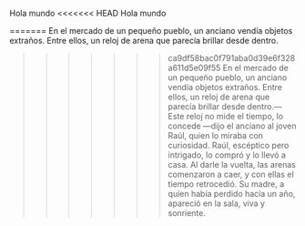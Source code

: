 Hola mundo
<<<<<<< HEAD
Hola mundo 

=======
En el mercado de un pequeño pueblo, un anciano vendía objetos extraños. Entre ellos, un reloj de arena que parecía brillar desde dentro.
>>>>>>> ca9df58bac0f791aba0d39e6f328a611d5e09f55
En el mercado de un pequeño pueblo, un anciano vendía objetos extraños. Entre ellos, un reloj de arena que parecía brillar desde dentro.—Este reloj no mide el tiempo, lo concede —dijo el anciano al joven Raúl, quien lo miraba con curiosidad.
Raúl, escéptico pero intrigado, lo compró y lo llevó a casa. Al darle la vuelta, las arenas comenzaron a caer, y con ellas el tiempo retrocedió. Su madre, a quien había perdido hacía un año, apareció en la sala, viva y sonriente.
